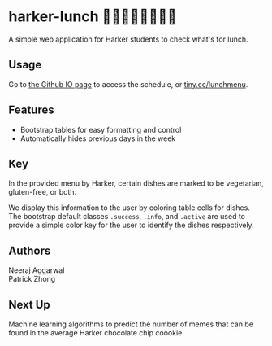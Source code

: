 # harker-lunch :fries::curry::rice::meat_on_bone::hamburger::spaghetti::sushi::fried_shrimp:

A simple web application for Harker students to check what's for lunch.

## Usage

Go to [the Github IO page](http://aggarwalneeraj141.github.io/harker-lunch/) to access the schedule, or [tiny.cc/lunchmenu](tiny.cc/lunchmenu).

## Features

- Bootstrap tables for easy formatting and control
- Automatically hides previous days in the week

## Key

In the provided menu by Harker, certain dishes are marked to be vegetarian, gluten-free, or both.

We display this information to the user by coloring table cells for dishes. The bootstrap default classes `.success`, `.info`, and `.active` are used to provide a simple color key for the user to identify the dishes respectively.

## Authors
Neeraj Aggarwal<br/>
Patrick Zhong

## Next Up
Machine learning algorithms to predict the number of memes that can be found in the average Harker chocolate chip coookie.
